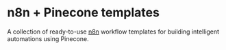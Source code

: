 # n8n + Pinecone templates

A collection of ready-to-use [n8n](https://n8n.io/) workflow templates for building intelligent automations using Pinecone.
